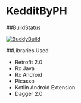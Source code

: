 # KedditByPH

##BuildStatus

[![BuddyBuild](https://dashboard.buddybuild.com/api/statusImage?appID=5932b20bdb0af00001e399d5&branch=master&build=latest)](https://dashboard.buddybuild.com/apps/5932b20bdb0af00001e399d5/build/latest?branch=master)

##Libraries Used

- Retrofit 2.0
- Rx Java
- Rx Android
- Picasso
- Kotlin Android Extension
- Dagger 2.0



